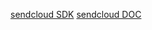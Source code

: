 [sendcloud SDK](https://github.com/shanelau/sendcloud)
[sendcloud DOC](http://sendcloud.sohu.com/doc/email_v2/)